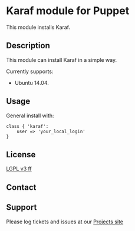 # Karaf module for Puppet #

This module installs Karaf.

## Description

This module can install Karaf in a simple way.

Currently supports:

* Ubuntu 14.04.

## Usage

General install with:

	class { 'karaf':
		user => 'your_local_login'
	}


## License
[LGPL v3 ff](http://www.gnu.org/licenses/lgpl-3.0.de.html)


## Contact



## Support


Please log tickets and issues at our [Projects site](https://github.com/FunThomas424242/karaf.puppet)
